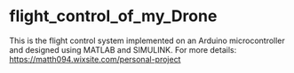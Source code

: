 # flight_control_of_my_Drone
This is the flight control system implemented on an Arduino microcontroller and designed using MATLAB and SIMULINK.
For more details: https://matth094.wixsite.com/personal-project
